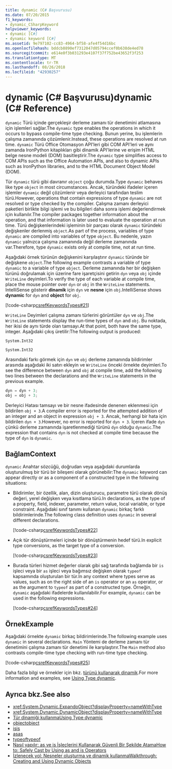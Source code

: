 ```yaml
---
title: dynamic (C# Başvurusu)
ms.date: 07/20/2015
f1_keywords:
- dynamic_CSharpKeyword
helpviewer_keywords:
- dynamic [C#]
- dynamic keyword [C#]
ms.assetid: 9e797102-cc83-4964-bf58-afe4f54d16bc
ms.openlocfilehash: bddcb8890ef7312047d05794ccef0b638de4ed78
ms.sourcegitcommit: e614e0f3b031293e4107f37f752be43652f3f253
ms.translationtype: MT
ms.contentlocale: tr-TR
ms.lasthandoff: 08/26/2018
ms.locfileid: "42930257"
---
```

# <a name="dynamic-c-reference"></a><span data-ttu-id="f3c02-102">dynamic (C# Başvurusu)</span><span class="sxs-lookup"><span data-stu-id="f3c02-102">dynamic (C# Reference)</span></span>

<span data-ttu-id="f3c02-103">`dynamic` Türü içinde gerçekleşir derleme zamanı tür denetimini atlamasına için işlemleri sağlar.</span><span class="sxs-lookup"><span data-stu-id="f3c02-103">The `dynamic` type enables the operations in which it occurs to bypass compile-time type checking.</span></span> <span data-ttu-id="f3c02-104">Bunun yerine, bu işlemlerin çalışma zamanında çözümlenir.</span><span class="sxs-lookup"><span data-stu-id="f3c02-104">Instead, these operations are resolved at run time.</span></span> <span data-ttu-id="f3c02-105">`dynamic` Türü Office Otomasyon API'leri gibi COM API'leri ve aynı zamanda IronPython kitaplıkları gibi dinamik API'lerine ve erişim HTML belge nesne modeli (DOM) basitleştirir.</span><span class="sxs-lookup"><span data-stu-id="f3c02-105">The `dynamic` type simplifies access to COM APIs such as the Office Automation APIs, and also to dynamic APIs such as IronPython libraries, and to the HTML Document Object Model (DOM).</span></span>

<span data-ttu-id="f3c02-106">Tür `dynamic` türü gibi davranır `object` çoğu durumda.</span><span class="sxs-lookup"><span data-stu-id="f3c02-106">Type `dynamic` behaves like type `object` in most circumstances.</span></span> <span data-ttu-id="f3c02-107">Ancak, türündeki ifadeler içeren işlemler `dynamic` değil çözümlenir veya derleyici tarafından teslim türü.</span><span class="sxs-lookup"><span data-stu-id="f3c02-107">However, operations that contain expressions of type `dynamic` are not resolved or type checked by the compiler.</span></span> <span data-ttu-id="f3c02-108">Çalışma zamanı derleyici paketleri birlikte bilgi işlemi ve bu bilgileri daha sonra işlemi değerlendirmek için kullanılır.</span><span class="sxs-lookup"><span data-stu-id="f3c02-108">The compiler packages together information about the operation, and that information is later used to evaluate the operation at run time.</span></span> <span data-ttu-id="f3c02-109">Türü değişkenlerindeki işleminin bir parçası olarak `dynamic` türündeki değişkenler derlenmiş `object`.</span><span class="sxs-lookup"><span data-stu-id="f3c02-109">As part of the process, variables of type `dynamic` are compiled into variables of type `object`.</span></span> <span data-ttu-id="f3c02-110">Bu nedenle, yazın `dynamic` yalnızca çalışma zamanında değil derleme zamanında var.</span><span class="sxs-lookup"><span data-stu-id="f3c02-110">Therefore, type `dynamic` exists only at compile time, not at run time.</span></span>

<span data-ttu-id="f3c02-111">Aşağıdaki örnek türünün değişkenini karşılaştırır `dynamic` türünde bir değişkene `object`.</span><span class="sxs-lookup"><span data-stu-id="f3c02-111">The following example contrasts a variable of type `dynamic` to a variable of type `object`.</span></span> <span data-ttu-id="f3c02-112">Derleme zamanında her bir değişken türünü doğrulamak için üzerine fare işaretçisini getirin `dyn` veya `obj` içinde `WriteLine` deyimleri.</span><span class="sxs-lookup"><span data-stu-id="f3c02-112">To verify the type of each variable at compile time, place the mouse pointer over `dyn` or `obj` in the `WriteLine` statements.</span></span> <span data-ttu-id="f3c02-113">IntelliSense gösterir **dinamik** için `dyn` ve **nesne** için `obj`.</span><span class="sxs-lookup"><span data-stu-id="f3c02-113">IntelliSense shows **dynamic** for `dyn` and **object** for `obj`.</span></span>

[!code-csharp[csrefKeywordsTypes#21](~/samples/snippets/csharp/VS_Snippets_VBCSharp/csrefKeywordsTypes/CS/dynamic1.cs#21)]

<span data-ttu-id="f3c02-114">`WriteLine` Deyimleri çalışma zamanı türlerini görüntüler `dyn` ve `obj`.</span><span class="sxs-lookup"><span data-stu-id="f3c02-114">The `WriteLine` statements display the run-time types of `dyn` and `obj`.</span></span> <span data-ttu-id="f3c02-115">Bu noktada, her ikisi de aynı türde olan tamsayı.</span><span class="sxs-lookup"><span data-stu-id="f3c02-115">At that point, both have the same type, integer.</span></span> <span data-ttu-id="f3c02-116">Aşağıdaki çıkış üretilir:</span><span class="sxs-lookup"><span data-stu-id="f3c02-116">The following output is produced:</span></span>

`System.Int32`

`System.Int32`

<span data-ttu-id="f3c02-117">Arasındaki farkı görmek için `dyn` ve `obj` derleme zamanında bildirimler arasında aşağıdaki iki satırı ekleyin ve `WriteLine` önceki örnekte deyimleri.</span><span class="sxs-lookup"><span data-stu-id="f3c02-117">To see the difference between `dyn` and `obj` at compile time, add the following two lines between the declarations and the `WriteLine` statements in the previous example.</span></span>

```csharp
dyn = dyn + 3;
obj = obj + 3;
```

 <span data-ttu-id="f3c02-118">Derleyici Hatası tamsayı ve bir nesne ifadesinde denenen eklenmesi için bildirilen `obj + 3`.</span><span class="sxs-lookup"><span data-stu-id="f3c02-118">A compiler error is reported for the attempted addition of an integer and an object in expression `obj + 3`.</span></span> <span data-ttu-id="f3c02-119">Ancak, herhangi bir hata için bildirilen `dyn + 3`.</span><span class="sxs-lookup"><span data-stu-id="f3c02-119">However, no error is reported for `dyn + 3`.</span></span> <span data-ttu-id="f3c02-120">İçeren ifade `dyn` çünkü derleme zamanında işaretlenmediği türünü `dyn` olduğu `dynamic`.</span><span class="sxs-lookup"><span data-stu-id="f3c02-120">The expression that contains `dyn` is not checked at compile time because the type of `dyn` is `dynamic`.</span></span>

## <a name="context"></a><span data-ttu-id="f3c02-121">Bağlam</span><span class="sxs-lookup"><span data-stu-id="f3c02-121">Context</span></span>

<span data-ttu-id="f3c02-122">`dynamic` Anahtar sözcüğü, doğrudan veya aşağıdaki durumlarda oluşturulmuş bir türü bir bileşeni olarak görünebilir:</span><span class="sxs-lookup"><span data-stu-id="f3c02-122">The `dynamic` keyword can appear directly or as a component of a constructed type in the following situations:</span></span>

- <span data-ttu-id="f3c02-123">Bildirimler, bir özellik, alan, dizin oluşturucu, parametre türü olarak dönüş değeri, yerel değişken veya kısıtlama türü.</span><span class="sxs-lookup"><span data-stu-id="f3c02-123">In declarations, as the type of a property, field, indexer, parameter, return value, local variable, or type constraint.</span></span> <span data-ttu-id="f3c02-124">Aşağıdaki sınıf tanımı kullanan `dynamic` birkaç farklı bildirimlerinde.</span><span class="sxs-lookup"><span data-stu-id="f3c02-124">The following class definition uses `dynamic` in several different declarations.</span></span>

    [!code-csharp[csrefKeywordsTypes#22](~/samples/snippets/csharp/VS_Snippets_VBCSharp/csrefKeywordsTypes/CS/dynamic1.cs#22)]

- <span data-ttu-id="f3c02-125">Açık tür dönüştürmeleri içinde bir dönüştürmenin hedef türü.</span><span class="sxs-lookup"><span data-stu-id="f3c02-125">In explicit type conversions, as the target type of a conversion.</span></span>

    [!code-csharp[csrefKeywordsTypes#23](~/samples/snippets/csharp/VS_Snippets_VBCSharp/csrefKeywordsTypes/CS/dynamic1.cs#23)]

- <span data-ttu-id="f3c02-126">Burada türleri hizmet değerler olarak gibi sağ tarafında bağlamda bir `is` işleci veya bir `as` işleci veya bağımsız değişken olarak `typeof` kapsamında oluşturulan bir tür.</span><span class="sxs-lookup"><span data-stu-id="f3c02-126">In any context where types serve as values, such as on the right side of an `is` operator or an `as` operator, or as the argument to `typeof` as part of a constructed type.</span></span> <span data-ttu-id="f3c02-127">Örneğin, `dynamic` aşağıdaki ifadelerde kullanılabilir.</span><span class="sxs-lookup"><span data-stu-id="f3c02-127">For example, `dynamic` can be used in the following expressions.</span></span>

    [!code-csharp[csrefKeywordsTypes#24](~/samples/snippets/csharp/VS_Snippets_VBCSharp/csrefKeywordsTypes/CS/dynamic1.cs#24)]

## <a name="example"></a><span data-ttu-id="f3c02-128">Örnek</span><span class="sxs-lookup"><span data-stu-id="f3c02-128">Example</span></span>

<span data-ttu-id="f3c02-129">Aşağıdaki örnekte `dynamic` birkaç bildirimlerinde.</span><span class="sxs-lookup"><span data-stu-id="f3c02-129">The following example uses `dynamic` in several declarations.</span></span> <span data-ttu-id="f3c02-130">`Main` Yöntemi de derleme zamanı tür denetimini çalışma zamanı tür denetimi ile karşılaştırır.</span><span class="sxs-lookup"><span data-stu-id="f3c02-130">The `Main` method also contrasts compile-time type checking with run-time type checking.</span></span>

[!code-csharp[csrefKeywordsTypes#25](~/samples/snippets/csharp/VS_Snippets_VBCSharp/csrefKeywordsTypes/CS/dynamic2.cs#25)]

<span data-ttu-id="f3c02-131">Daha fazla bilgi ve örnekler için bkz. [türünü kullanarak dinamik](../../../csharp/programming-guide/types/using-type-dynamic.md).</span><span class="sxs-lookup"><span data-stu-id="f3c02-131">For more information and examples, see [Using Type dynamic](../../../csharp/programming-guide/types/using-type-dynamic.md).</span></span>

## <a name="see-also"></a><span data-ttu-id="f3c02-132">Ayrıca bkz.</span><span class="sxs-lookup"><span data-stu-id="f3c02-132">See also</span></span>

- <xref:System.Dynamic.ExpandoObject?displayProperty=nameWithType>  
- <xref:System.Dynamic.DynamicObject?displayProperty=nameWithType>  
- [<span data-ttu-id="f3c02-133">Tür dinamiği kullanma</span><span class="sxs-lookup"><span data-stu-id="f3c02-133">Using Type dynamic</span></span>](../../../csharp/programming-guide/types/using-type-dynamic.md)  
- [<span data-ttu-id="f3c02-134">object</span><span class="sxs-lookup"><span data-stu-id="f3c02-134">object</span></span>](../../../csharp/language-reference/keywords/object.md)  
- [<span data-ttu-id="f3c02-135">is</span><span class="sxs-lookup"><span data-stu-id="f3c02-135">is</span></span>](../../../csharp/language-reference/keywords/is.md)  
- [<span data-ttu-id="f3c02-136">as</span><span class="sxs-lookup"><span data-stu-id="f3c02-136">as</span></span>](../../../csharp/language-reference/keywords/as.md)  
- [<span data-ttu-id="f3c02-137">typeof</span><span class="sxs-lookup"><span data-stu-id="f3c02-137">typeof</span></span>](../../../csharp/language-reference/keywords/typeof.md)  
- [<span data-ttu-id="f3c02-138">Nasıl yapılır: as ve is İşleçlerini Kullanarak Güvenli Bir Şekilde Atama</span><span class="sxs-lookup"><span data-stu-id="f3c02-138">How to: Safely Cast by Using as and is Operators</span></span>](../../../csharp/programming-guide/types/how-to-safely-cast-by-using-as-and-is-operators.md)  
- [<span data-ttu-id="f3c02-139">İzlenecek yol: Nesneler oluşturma ve dinamik kullanma</span><span class="sxs-lookup"><span data-stu-id="f3c02-139">Walkthrough: Creating and Using Dynamic Objects</span></span>](../../../csharp/programming-guide/types/walkthrough-creating-and-using-dynamic-objects.md)
